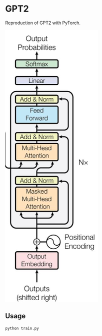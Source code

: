# GPT2

Reproduction of GPT2 with PyTorch.

![img](./img/image.png)

## Usage

```bash
python train.py
```